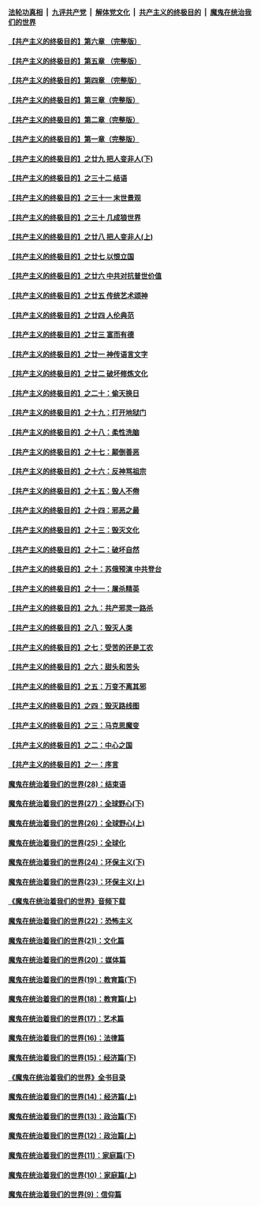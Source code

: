 ####  [法轮功真相](../../../../basic/blob/master/README.md?t=10111352) &nbsp;|&nbsp; [九评共产党](../../../../9ping.md/blob/master/README.md?t=10111352) &nbsp;|&nbsp; [解体党文化](../../../../jtdwh.md/blob/master/README.md?t=10111352)  &nbsp;|&nbsp; [共产主义的终极目的](../../../../gczydzjmd.md/blob/master/README.md?t=10111352) &nbsp;|&nbsp; [魔鬼在统治我们的世界](../../../../mgztzwmdsj.md/blob/master/README.md?t=10111352) 

#### [【共产主义的终极目的】第六章 （完整版）](../pages/nsc422/n11428913.md?t=10111352) 

#### [【共产主义的终极目的】第五章 （完整版）](../pages/nsc422/n11428912.md?t=10111352) 

#### [【共产主义的终极目的】第四章 （完整版）](../pages/nsc422/n11428907.md?t=10111352) 

#### [【共产主义的终极目的】第三章（完整版）](../pages/nsc422/n11428848.md?t=10111352) 

#### [【共产主义的终极目的】第二章（完整版）](../pages/nsc422/n11428831.md?t=10111352) 

#### [【共产主义的终极目的】第一章（完整版）](../pages/nsc422/n11417651.md?t=10111352) 

#### [【共产主义的终极目的】之廿九 把人变非人(下)](../pages/nsc422/n11344140.md?t=10111352) 

#### [【共产主义的终极目的】之三十二 结语](../pages/nsc422/n11360535.md?t=10111352) 

#### [【共产主义的终极目的】之三十一 末世景观](../pages/nsc422/n11351129.md?t=10111352) 

#### [【共产主义的终极目的】之三十 几成狼世界](../pages/nsc422/n11348280.md?t=10111352) 

#### [【共产主义的终极目的】之廿八 把人变非人(上)](../pages/nsc422/n11340492.md?t=10111352) 

#### [【共产主义的终极目的】之廿七 以恨立国](../pages/nsc422/n11336944.md?t=10111352) 

#### [【共产主义的终极目的】之廿六 中共对抗普世价值](../pages/nsc422/n11324785.md?t=10111352) 

#### [【共产主义的终极目的】之廿五 传统艺术颂神](../pages/nsc422/n11296396.md?t=10111352) 

#### [【共产主义的终极目的】之廿四 人伦典范](../pages/nsc422/n11296397.md?t=10111352) 

#### [【共产主义的终极目的】之廿三 富而有德](../pages/nsc422/n11283598.md?t=10111352) 

#### [【共产主义的终极目的】之廿一 神传语言文字](../pages/nsc422/n11263265.md?t=10111352) 

#### [【共产主义的终极目的】之廿二 破坏修炼文化](../pages/nsc422/n11245728.md?t=10111352) 

#### [【共产主义的终极目的】之二十：偷天换日](../pages/nsc422/n11238846.md?t=10111352) 

#### [【共产主义的终极目的】之十九：打开地狱门](../pages/nsc422/n11206376.md?t=10111352) 

#### [【共产主义的终极目的】之十八：柔性洗脑](../pages/nsc422/n11199994.md?t=10111352) 

#### [【共产主义的终极目的】之十七：颠倒善恶](../pages/nsc422/n11179782.md?t=10111352) 

#### [【共产主义的终极目的】之十六：反神骂祖宗](../pages/nsc422/n11166798.md?t=10111352) 

#### [【共产主义的终极目的】之十五：毁人不倦](../pages/nsc422/n11166792.md?t=10111352) 

#### [【共产主义的终极目的】之十四：邪恶之最](../pages/nsc422/n11150249.md?t=10111352) 

#### [【共产主义的终极目的】之十三：毁灭文化](../pages/nsc422/n11135227.md?t=10111352) 

#### [【共产主义的终极目的】之十二：破坏自然](../pages/nsc422/n11135214.md?t=10111352) 

#### [【共产主义的终极目的】之十：苏俄预演 中共登台](../pages/nsc422/n11118424.md?t=10111352) 

#### [【共产主义的终极目的】之十一：屠杀精英](../pages/nsc422/n11118442.md?t=10111352) 

#### [【共产主义的终极目的】之九：共产邪灵一路杀](../pages/nsc422/n11114139.md?t=10111352) 

#### [【共产主义的终极目的】之八：毁灭人类](../pages/nsc422/n11108503.md?t=10111352) 

#### [【共产主义的终极目的】之七：受苦的还是工农](../pages/nsc422/n11101809.md?t=10111352) 

#### [【共产主义的终极目的】之六：甜头和苦头](../pages/nsc422/n11096971.md?t=10111352) 

#### [【共产主义的终极目的】之五：万变不离其邪](../pages/nsc422/n11091285.md?t=10111352) 

#### [【共产主义的终极目的】之四：毁灭路线图](../pages/nsc422/n11086284.md?t=10111352) 

#### [【共产主义的终极目的】之三：马克思魔变](../pages/nsc422/n11061941.md?t=10111352) 

#### [【共产主义的终极目的】之二：中心之国](../pages/nsc422/n11047728.md?t=10111352) 

#### [【共产主义的终极目的】之一：序言](../pages/nsc422/n11086077.md?t=10111352) 

#### [魔鬼在统治着我们的世界(28)：结束语](../pages/nsc422/n10936246.md?t=10111352) 

#### [魔鬼在统治着我们的世界(27)：全球野心(下)](../pages/nsc422/n10928319.md?t=10111352) 

#### [魔鬼在统治着我们的世界(26)：全球野心(上)](../pages/nsc422/n10900318.md?t=10111352) 

#### [魔鬼在统治着我们的世界(25)：全球化](../pages/nsc422/n10788205.md?t=10111352) 

#### [魔鬼在统治着我们的世界(24)：环保主义(下)](../pages/nsc422/n10695307.md?t=10111352) 

#### [魔鬼在统治着我们的世界(23)：环保主义(上)](../pages/nsc422/n10688613.md?t=10111352) 

#### [《魔鬼在统治着我们的世界》音频下载](../pages/nsc422/n10635553.md?t=10111352) 

#### [魔鬼在统治着我们的世界(22)：恐怖主义](../pages/nsc422/n10614727.md?t=10111352) 

#### [魔鬼在统治着我们的世界(21)：文化篇](../pages/nsc422/n10597706.md?t=10111352) 

#### [魔鬼在统治着我们的世界(20)：媒体篇](../pages/nsc422/n10586579.md?t=10111352) 

#### [魔鬼在统治着我们的世界(19)：教育篇(下)](../pages/nsc422/n10564808.md?t=10111352) 

#### [魔鬼在统治着我们的世界(18)：教育篇(上)](../pages/nsc422/n10526970.md?t=10111352) 

#### [魔鬼在统治着我们的世界(17)：艺术篇](../pages/nsc422/n10499093.md?t=10111352) 

#### [魔鬼在统治着我们的世界(16)：法律篇](../pages/nsc422/n10485969.md?t=10111352) 

#### [魔鬼在统治着我们的世界(15)：经济篇(下)](../pages/nsc422/n10469975.md?t=10111352) 

#### [《魔鬼在统治着我们的世界》全书目录](../pages/nsc422/n10464261.md?t=10111352) 

#### [魔鬼在统治着我们的世界(14)：经济篇(上)](../pages/nsc422/n10457370.md?t=10111352) 

#### [魔鬼在统治着我们的世界(13)：政治篇(下)](../pages/nsc422/n10448270.md?t=10111352) 

#### [魔鬼在统治着我们的世界(12)：政治篇(上)](../pages/nsc422/n10444576.md?t=10111352) 

#### [魔鬼在统治着我们的世界(11)：家庭篇(下)](../pages/nsc422/n10440961.md?t=10111352) 

#### [魔鬼在统治着我们的世界(10)：家庭篇(上)](../pages/nsc422/n10435448.md?t=10111352) 

#### [魔鬼在统治着我们的世界(9)：信仰篇](../pages/nsc422/n10432159.md?t=10111352) 

